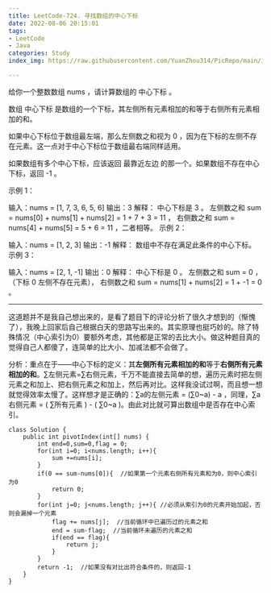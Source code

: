 ```yaml
---
title: LeetCode-724. 寻找数组的中心下标
date: 2022-08-06 20:15:01
tags: 
- LeetCode
- Java
categories: Study
index_img: https://raw.githubusercontent.com/YuanZhou314/PicRepo/main/imgs/old/leetcode.png

---
```


<!-- more -->

给你一个整数数组 nums ，请计算数组的 中心下标 。

数组 中心下标 是数组的一个下标，其左侧所有元素相加的和等于右侧所有元素相加的和。

如果中心下标位于数组最左端，那么左侧数之和视为 0 ，因为在下标的左侧不存在元素。这一点对于中心下标位于数组最右端同样适用。

如果数组有多个中心下标，应该返回 最靠近左边 的那一个。如果数组不存在中心下标，返回 -1 。

 

示例 1：

输入：nums = [1, 7, 3, 6, 5, 6]
输出：3
解释：
中心下标是 3 。
左侧数之和 sum = nums[0] + nums[1] + nums[2] = 1 + 7 + 3 = 11 ，
右侧数之和 sum = nums[4] + nums[5] = 5 + 6 = 11 ，二者相等。
示例 2：

输入：nums = [1, 2, 3]
输出：-1
解释：
数组中不存在满足此条件的中心下标。
示例 3：

输入：nums = [2, 1, -1]
输出：0
解释：
中心下标是 0 。
左侧数之和 sum = 0 ，（下标 0 左侧不存在元素），
右侧数之和 sum = nums[1] + nums[2] = 1 + -1 = 0 。

------

 

这道题并不是我自己想出来的，是看了题目下的评论分析了很久才想到的（惭愧了），我晚上回家后自己根据白天的思路写出来的。其实原理也挺巧妙的。除了特殊情况（中心索引为0）要额外考虑，其他都是正常的去比大小。做这种题目真的觉得自己人都傻了，连简单的比大小、加减法都不会做了。

分析：重点在于——中心下标的定义：其**左侧所有元素相加的和**等于**右侧所有元素相加的和**。∑左侧元素=∑右侧元素，千万不能直接去简单的想，遍历元素时把左侧元素之和加上、把右侧元素之和加上，然后再对比。这样我没试过啊，而且想一想就觉得效率太慢了。这样想才是正确的：∑a的左侧元素 = (∑0~a) - a ，同理，∑a右侧元素 = ( ∑所有元素 ) - ( ∑0~a )。由此对比就可算出数组中是否存在中心索引。

```
class Solution {
    public int pivotIndex(int[] nums) {
        int end=0,sum=0,flag = 0;
        for(int i=0; i<nums.length; i++){
            sum +=nums[i];
        }
        if(0 == sum-nums[0]){  //如果第一个元素右侧所有元素和为0，则中心索引为0
            return 0;
        }
        for(int j=0; j<nums.length; j++){ //必须从索引为0的元素开始加起，否则会漏掉一个元素
            flag += nums[j];  //当前循环中已遍历过的元素之和
            end = sum-flag;  //当前循环未遍历的元素之和
            if(end == flag){
                return j;
            }
        }
        return -1;  //如果没有对比出符合条件的，则返回-1
    }
}
```

 
